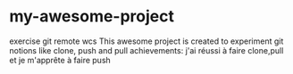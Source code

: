 # my-awesome-project
exercise git remote wcs
This awesome project is created to experiment git notions like clone, push and pull
achievements:
j'ai réussi à faire clone,pull et je m'apprête à faire push 